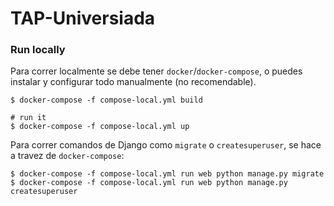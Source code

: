 # TAP-Universiada

### Run locally

Para correr localmente se debe tener `docker`/`docker-compose`, o puedes instalar y configurar todo manualmente (no recomendable).

```shell
$ docker-compose -f compose-local.yml build

# run it
$ docker-compose -f compose-local.yml up
```

Para correr comandos de Django como `migrate` o `createsuperuser`, se hace a travez de `docker-compose`:

```shell
$ docker-compose -f compose-local.yml run web python manage.py migrate
$ docker-compose -f compose-local.yml run web python manage.py createsuperuser
```